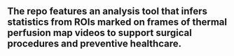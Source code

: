 ## The repo features an analysis tool that infers statistics from ROIs marked on frames of thermal perfusion map videos to support surgical procedures and preventive healthcare.
